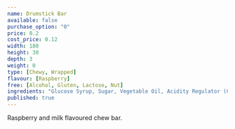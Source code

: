 ```yaml
---
name: Drumstick Bar
available: false
purchase_option: "0"
price: 0.2
cost_price: 0.12
width: 180
height: 30
depth: 3
weight: 0
type: [Chewy, Wrapped]
flavour: [Raspberry]
free: [Alcohol, Gluten, Lactose, Nut]
ingredients: "Glucose Syrup, Sugar, Vegetable Oil, Acidity Regulator (Citric Acid), Gelatine, Emulsifier (Glycerol Mono Stearate), Flavouring, Natural Colours"
published: true
---
```

Raspberry and milk flavoured chew bar.